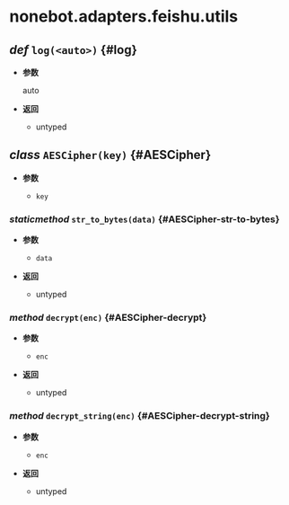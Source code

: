 # nonebot.adapters.feishu.utils

## _def_ `log(<auto>)` {#log}

- **参数**

  auto

- **返回**

  - untyped

## _class_ `AESCipher(key)` {#AESCipher}

- **参数**

  - `key`

### _staticmethod_ `str_to_bytes(data)` {#AESCipher-str-to-bytes}

- **参数**

  - `data`

- **返回**

  - untyped

### _method_ `decrypt(enc)` {#AESCipher-decrypt}

- **参数**

  - `enc`

- **返回**

  - untyped

### _method_ `decrypt_string(enc)` {#AESCipher-decrypt-string}

- **参数**

  - `enc`

- **返回**

  - untyped
